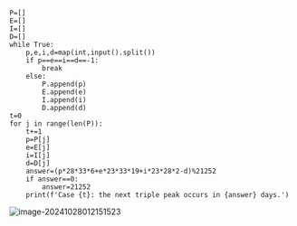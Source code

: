 ```
P=[]
E=[]
I=[]
D=[]
while True:
    p,e,i,d=map(int,input().split())
    if p==e==i==d==-1:
        break
    else:
        P.append(p)
        E.append(e)
        I.append(i)
        D.append(d)
t=0
for j in range(len(P)):
    t+=1
    p=P[j]
    e=E[j]
    i=I[j]
    d=D[j]
    answer=(p*28*33*6+e*23*33*19+i*23*28*2-d)%21252
    if answer==0:
        answer=21252
    print(f'Case {t}: the next triple peak occurs in {answer} days.')
```

![image-20241028012151523](C:\Users\huawei\AppData\Roaming\Typora\typora-user-images\image-20241028012151523.png)